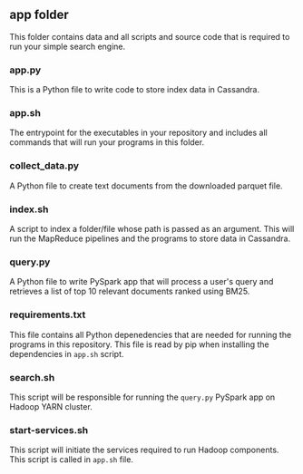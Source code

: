## app folder
This folder contains data and all scripts and source code that is required to run your simple search engine. 

### app.py
This is a Python file to write code to store index data in Cassandra.


### app.sh
The entrypoint for the executables in your repository and includes all commands that will run your programs in this folder.

### collect_data.py
A Python file to create text documents from the downloaded parquet file.

### index.sh
A script to index a folder/file whose path is passed as an argument. This will run the MapReduce pipelines and the programs to store data in Cassandra.

### query.py
A Python file to write PySpark app that will process a user's query and retrieves a list of top 10 relevant documents ranked using BM25.

### requirements.txt
This file contains all Python depenedencies that are needed for running the programs in this repository. This file is read by pip when installing the dependencies in `app.sh` script.

### search.sh
This script will be responsible for running the `query.py` PySpark app on Hadoop YARN cluster.


### start-services.sh
This script will initiate the services required to run Hadoop components. This script is called in `app.sh` file.